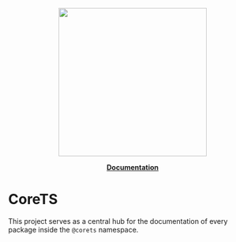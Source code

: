 <p align="center"><a href="https://corets.github.io"><img src="https://corets.github.io/public/logo-text.svg" width="300"/></a></p>

<p align="center"><b><a href="https://corets.github.io">Documentation</a></b></p>

# CoreTS

This project serves as a central hub for the documentation of every package inside the `@corets` namespace.

